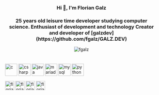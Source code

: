 <h3 align="center">Hi 👋, I'm Florian Galz</h3>
<h3 align="center">25 years old leisure time developer studying computer science. Enthusiast of development and technology Creator and developer of [galzdev](https://github.com/fgalz/GALZ.DEV)
</h3>

<p align="center"><img src="https://komarev.com/ghpvc/?username=fgalz" alt="fgalz"/> </p><h1></h1>

<p align="left"><img src="https://devicons.github.io/devicon/devicon.git/icons/c/c-original.svg" alt="c" width="40" height="40"/> <img src="https://devicons.github.io/devicon/devicon.git/icons/csharp/csharp-original.svg" alt="csharp" width="40" height="40"/> <img src="https://devicons.github.io/devicon/devicon.git/icons/java/java-original-wordmark.svg" alt="java" width="40" height="40"/> <img src="https://www.vectorlogo.zone/logos/mariadb/mariadb-icon.svg" alt="mariadb" width="40" height="40"/> <img src="https://devicons.github.io/devicon/devicon.git/icons/mysql/mysql-original-wordmark.svg" alt="mysql" width="40" height="40"/> <img src="https://devicons.github.io/devicon/devicon.git/icons/python/python-original.svg" alt="python" width="40" height="40"/></p>

<p align="left">
<a href="https://twitter.com/floriangalz" target="blank"><img align="center" src="https://www.flaticon.com/svg/static/icons/svg/185/185961.svg" alt="floriangalz" height="30" width="30" /></a>
<a href="https://instagram.com/floriangalz" target="blank"><img align="center" src="https://www.flaticon.com/svg/static/icons/svg/185/185985.svg" alt="floriangalz" height="30" width="30" /></a>
<a href="https://twitter.com/floriangalz" target="blank"><img align="center" src="https://www.flaticon.com/svg/static/icons/svg/185/185961.svg" alt="floriangalz" height="30" width="30" /></a>
<a href="https://instagram.com/floriangalz" target="blank"><img align="center" src="https://www.flaticon.com/svg/static/icons/svg/185/185983.svg" alt="floriangalz" height="30" width="30" /></a>
</p>


<h1></h1>


